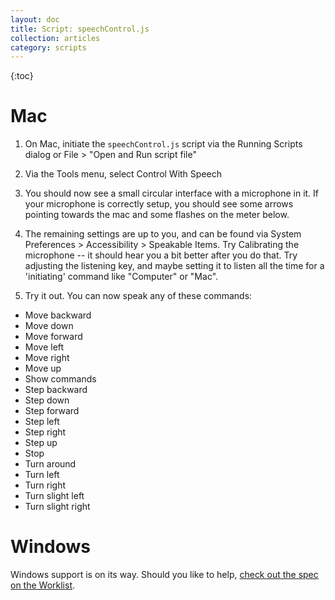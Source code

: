 ```yaml
---
layout: doc
title: Script: speechControl.js
collection: articles
category: scripts
---
```


{:toc}

# Mac

1. On Mac, initiate the `speechControl.js` script via the Running Scripts dialog or File > "Open and Run script file"

2. Via the Tools menu, select Control With Speech

3. You should now see a small circular interface with a microphone in it. If your microphone is correctly setup, you should see some arrows pointing towards the mac and some flashes on the meter below.

4. The remaining settings are up to you, and can be found via System Preferences > Accessibility > Speakable Items. Try Calibrating the microphone -- it should hear you a bit better after you do that. Try adjusting the listening key, and maybe setting it to listen all the time for a 'initiating' command like "Computer" or "Mac".

5. Try it out. You can now speak any of these commands:

* Move backward
* Move down
* Move forward
* Move left
* Move right
* Move up
* Show commands
* Step backward
* Step down
* Step forward
* Step left
* Step right
* Step up
* Stop
* Turn around
* Turn left
* Turn right
* Turn slight left
* Turn slight right


# Windows

Windows support is on its way. Should you like to help, [check out the spec on the Worklist](https://worklist.net/19976).
